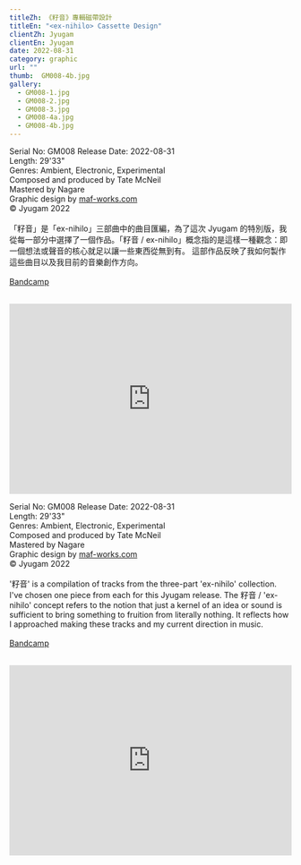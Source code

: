 ```yaml
---
titleZh: 《籽音》專輯磁帶設計
titleEn: "<ex​-​nihilo> Cassette Design"
clientZh: Jyugam
clientEn: Jyugam
date: 2022-08-31
category: graphic
url: ""
thumb:  GM008-4b.jpg
gallery:
  - GM008-1.jpg
  - GM008-2.jpg
  - GM008-3.jpg
  - GM008-4a.jpg
  - GM008-4b.jpg  
---
```


Serial No: GM008 
Release Date: 2022-08-31<br>
Length: 29'33"<br>
Genres: Ambient, Electronic, Experimental<br>
Composed and produced by Tate McNeil<br>
Mastered by Nagare<br>
Graphic design by [maf-works.com](https://maf-works.com)<br>
© Jyugam 2022
<br><br>
「籽音」是「ex-nihilo」三部曲中的曲目匯編，為了這次 Jyugam 的特別版，我從每一部分中選擇了一個作品。「籽音 / ex-nihilo」概念指的是這樣一種觀念：即一個想法或聲音的核心就足以讓一些東西從無到有。 這部作品反映了我如何製作這些曲目以及我目前的音樂創作方向。
<br><br>
[Bandcamp](https://jyugam.bandcamp.com/album/ex-nihilo)
<br><br>
<iframe style="border: 0; width: 100%; height: 340px;" src="https://bandcamp.com/EmbeddedPlayer/album=975086256/size=large/bgcol=ffffff/linkcol=333333/artwork=none/transparent=true/" seamless><a href="https://jyugam.bandcamp.com/album/ex-nihilo">籽音 / ex-nihilo by Lastboss</a></iframe>

<!-- lang -->

Serial No: GM008 
Release Date: 2022-08-31<br>
Length: 29'33"<br>
Genres: Ambient, Electronic, Experimental<br>
Composed and produced by Tate McNeil<br>
Mastered by Nagare<br>
Graphic design by [maf-works.com](https://maf-works.com)<br>
© Jyugam 2022
<br><br>
'籽音' is a compilation of tracks from the three-part 'ex-nihilo' collection. I've chosen one piece from each for this Jyugam release.
The 籽音 / 'ex-nihilo' concept refers to the notion that just a kernel of an idea or sound is sufficient to bring something to fruition from literally nothing. It reflects how I approached making these tracks and my current direction in music.
<br><br>
[Bandcamp](https://jyugam.bandcamp.com/album/ex-nihilo)
<br><br>
<iframe style="border: 0; width: 100%; height: 340px;" src="https://bandcamp.com/EmbeddedPlayer/album=975086256/size=large/bgcol=ffffff/linkcol=333333/artwork=none/transparent=true/" seamless><a href="https://jyugam.bandcamp.com/album/ex-nihilo">籽音 / ex-nihilo by Lastboss</a></iframe>